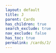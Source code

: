 ```yaml
---
layout: default
title: J
parent: Cards
has_children: true
search_exclude: true
nav_exclude: false
has_toc: true
permalink: /cards/J/
---
```

